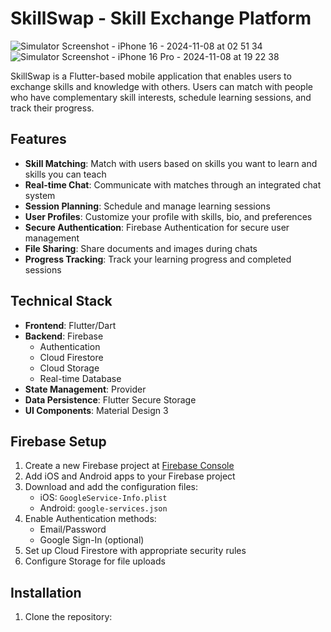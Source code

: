 # SkillSwap - Skill Exchange Platform
![Simulator Screenshot - iPhone 16 - 2024-11-08 at 02 51 34](https://github.com/user-attachments/assets/8bb2f160-661d-494e-9586-15ceb3fdbdf4)
![Simulator Screenshot - iPhone 16 Pro - 2024-11-08 at 19 22 38](https://github.com/user-attachments/assets/9518a1b1-ba67-487f-8140-05e37537089a)


SkillSwap is a Flutter-based mobile application that enables users to exchange skills and knowledge with others. Users can match with people who have complementary skill interests, schedule learning sessions, and track their progress.

## Features

- **Skill Matching**: Match with users based on skills you want to learn and skills you can teach
- **Real-time Chat**: Communicate with matches through an integrated chat system
- **Session Planning**: Schedule and manage learning sessions
- **User Profiles**: Customize your profile with skills, bio, and preferences
- **Secure Authentication**: Firebase Authentication for secure user management
- **File Sharing**: Share documents and images during chats
- **Progress Tracking**: Track your learning progress and completed sessions

## Technical Stack

- **Frontend**: Flutter/Dart
- **Backend**: Firebase
  - Authentication
  - Cloud Firestore
  - Cloud Storage
  - Real-time Database
- **State Management**: Provider
- **Data Persistence**: Flutter Secure Storage
- **UI Components**: Material Design 3

## Firebase Setup

1. Create a new Firebase project at [Firebase Console](https://console.firebase.google.com/)
2. Add iOS and Android apps to your Firebase project
3. Download and add the configuration files:
   - iOS: `GoogleService-Info.plist`
   - Android: `google-services.json`
4. Enable Authentication methods:
   - Email/Password
   - Google Sign-In (optional)
5. Set up Cloud Firestore with appropriate security rules
6. Configure Storage for file uploads

## Installation

1. Clone the repository:
